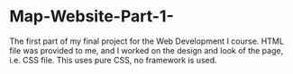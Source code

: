 # Map-Website-Part-1-
The first part of my final project for the Web Development I course. HTML file was provided to me, and I worked on the design and look of the page, i.e. CSS file. This uses pure CSS, no framework is used.
